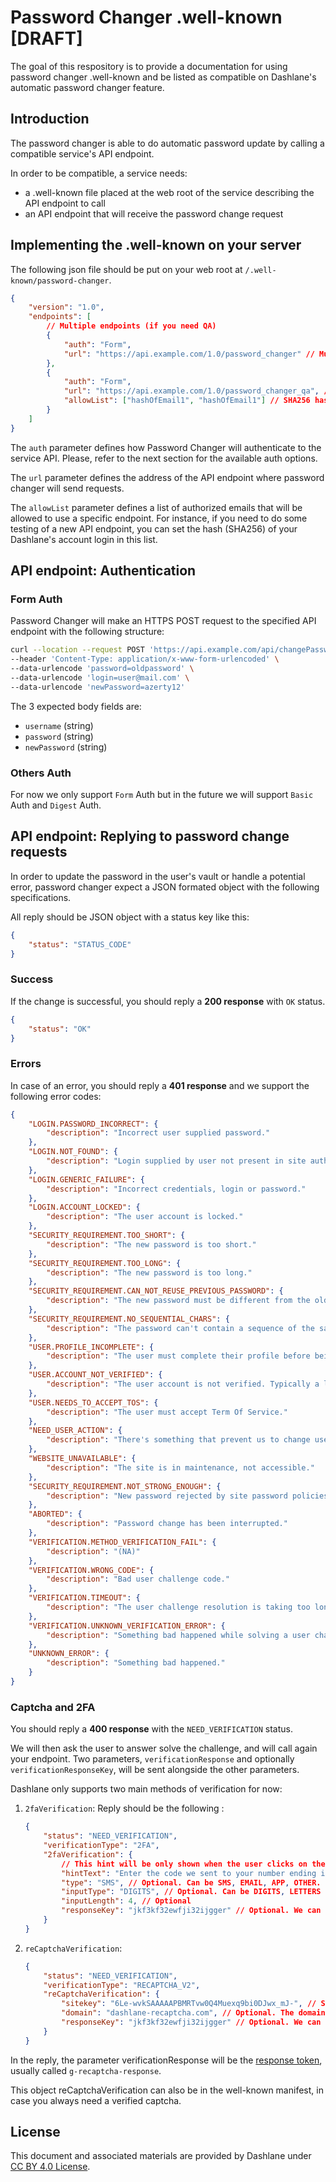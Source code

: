# Password Changer .well-known [DRAFT]

The goal of this respository is to provide a documentation for using password changer .well-known and be listed as compatible on Dashlane's automatic password changer feature.

## Introduction

The password changer is able to do automatic password update by calling a compatible service's API endpoint.

In order to be compatible, a service needs:

-   a .well-known file placed at the web root of the service describing the API endpoint to call
-   an API endpoint that will receive the password change request

## Implementing the .well-known on your server

The following json file should be put on your web root at `/.well-known/password-changer`.

```json
{
    "version": "1.0",
    "endpoints": [
        // Multiple endpoints (if you need QA)
        {
            "auth": "Form",
            "url": "https://api.example.com/1.0/password_changer" // Must be https
        },
        {
            "auth": "Form",
            "url": "https://api.example.com/1.0/password_changer_qa", // Must be https
            "allowList": ["hashOfEmail1", "hashOfEmail1"] // SHA256 hash list of authorized emails
        }
    ]
}
```

The `auth` parameter defines how Password Changer will authenticate to the service API. Please, refer to the next section for the available auth options.

The `url` parameter defines the address of the API endpoint where password changer will send requests.

The `allowList` parameter defines a list of authorized emails that will be allowed to use a specific endpoint.
For instance, if you need to do some testing of a new API endpoint, you can set the hash (SHA256) of your Dashlane's account login in this list.

## API endpoint: Authentication

### Form Auth

Password Changer will make an HTTPS POST request to the specified API endpoint with the following structure:

```bash
curl --location --request POST 'https://api.example.com/api/changePassword' \
--header 'Content-Type: application/x-www-form-urlencoded' \
--data-urlencode 'password=oldpassword' \
--data-urlencode 'login=user@mail.com' \
--data-urlencode 'newPassword=azerty12'

```

The 3 expected body fields are:

-   `username` (string)
-   `password` (string)
-   `newPassword` (string)

### Others Auth

For now we only support `Form` Auth but in the future we will support `Basic` Auth and `Digest` Auth.

## API endpoint: Replying to password change requests

In order to update the password in the user's vault or handle a potential error, password changer expect a JSON formated object with the following specifications.

All reply should be JSON object with a status key like this:

```json
{
    "status": "STATUS_CODE"
}
```

### Success

If the change is successful, you should reply a **200 response** with `OK` status.

```json
{
    "status": "OK"
}
```

### Errors

In case of an error, you should reply a **401 response** and we support the following error codes:

```json
{
    "LOGIN.PASSWORD_INCORRECT": {
        "description": "Incorrect user supplied password."
    },
    "LOGIN.NOT_FOUND": {
        "description": "Login supplied by user not present in site authentication database."
    },
    "LOGIN.GENERIC_FAILURE": {
        "description": "Incorrect credentials, login or password."
    },
    "LOGIN.ACCOUNT_LOCKED": {
        "description": "The user account is locked."
    },
    "SECURITY_REQUIREMENT.TOO_SHORT": {
        "description": "The new password is too short."
    },
    "SECURITY_REQUIREMENT.TOO_LONG": {
        "description": "The new password is too long."
    },
    "SECURITY_REQUIREMENT.CAN_NOT_REUSE_PREVIOUS_PASSWORD": {
        "description": "The new password must be different from the old password."
    },
    "SECURITY_REQUIREMENT.NO_SEQUENTIAL_CHARS": {
        "description": "The password can't contain a sequence of the same character."
    },
    "USER.PROFILE_INCOMPLETE": {
        "description": "The user must complete their profile before being able to change their password."
    },
    "USER.ACCOUNT_NOT_VERIFIED": {
        "description": "The user account is not verified. Typically a link sent by email during the registration has not been clicked."
    },
    "USER.NEEDS_TO_ACCEPT_TOS": {
        "description": "The user must accept Term Of Service."
    },
    "NEED_USER_ACTION": {
        "description": "There's something that prevent us to change user password (unpaid bill...)."
    },
    "WEBSITE_UNAVAILABLE": {
        "description": "The site is in maintenance, not accessible."
    },
    "SECURITY_REQUIREMENT.NOT_STRONG_ENOUGH": {
        "description": "New password rejected by site password policies."
    },
    "ABORTED": {
        "description": "Password change has been interrupted."
    },
    "VERIFICATION.METHOD_VERIFICATION_FAIL": {
        "description": "(NA)"
    },
    "VERIFICATION.WRONG_CODE": {
        "description": "Bad user challenge code."
    },
    "VERIFICATION.TIMEOUT": {
        "description": "The user challenge resolution is taking too long."
    },
    "VERIFICATION.UNKNOWN_VERIFICATION_ERROR": {
        "description": "Something bad happened while solving a user challenge."
    },
    "UNKNOWN_ERROR": {
        "description": "Something bad happened."
    }
}
```

### Captcha and 2FA

You should reply a **400 response** with the `NEED_VERIFICATION` status.

We will then ask the user to answer solve the challenge, and will call again your endpoint.
Two parameters, `verificationResponse` and optionally `verificationResponseKey`, will be sent alongside the other parameters.

Dashlane only supports two main methods of verification for now:

1. `2faVerification`:
   Reply should be the following :

    ```json
    {
        "status": "NEED_VERIFICATION",
        "verificationType": "2FA",
        "2faVerification": {
            // This hint will be only shown when the user clicks on the "more info" button
            "hintText": "Enter the code we sent to your number ending in 99",
            "type": "SMS", // Optional. Can be SMS, EMAIL, APP, OTHER.
            "inputType": "DIGITS", // Optional. Can be DIGITS, LETTERS or ANY
            "inputLength": 4, // Optional
            "responseKey": "jkf3kf32ewfji32ijgger" // Optional. We can send this key back with the user response
        }
    }
    ```

2. `reCaptchaVerification`:

    ```json
    {
        "status": "NEED_VERIFICATION",
        "verificationType": "RECAPTCHA_V2",
        "reCaptchaVerification": {
            "sitekey": "6Le-wvkSAAAAAPBMRTvw0Q4Muexq9bi0DJwx_mJ-", // Sitekey, provided by recaptcha
            "domain": "dashlane-recaptcha.com", // Optional. The domain must be whitelisted in your recaptcha interface
            "responseKey": "jkf3kf32ewfji32ijgger" // Optional. We can send this key back with the user response
        }
    }
    ```

In the reply, the parameter verificationResponse will be the [response token](https://developers.google.com/recaptcha/docs/verify), usually called `g-recaptcha-response`.

This object reCaptchaVerification can also be in the well-known manifest, in case you always need a verified captcha.

## License

This document and associated materials are provided by Dashlane under [CC BY 4.0 License](https://creativecommons.org/licenses/by/4.0/).
